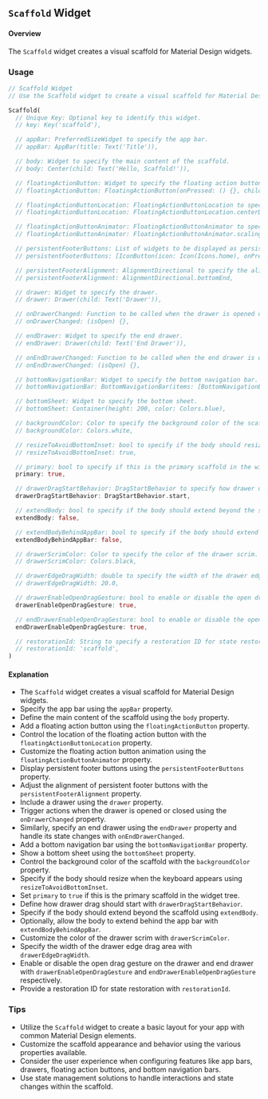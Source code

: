 ## `Scaffold` Widget

#### Overview
The `Scaffold` widget creates a visual scaffold for Material Design widgets.

### Usage
```dart
// Scaffold Widget
// Use the Scaffold widget to create a visual scaffold for Material Design widgets.

Scaffold(
  // Unique Key: Optional key to identify this widget.
  // key: Key('scaffold'),

  // appBar: PreferredSizeWidget to specify the app bar.
  // appBar: AppBar(title: Text('Title')),

  // body: Widget to specify the main content of the scaffold.
  // body: Center(child: Text('Hello, Scaffold!')),

  // floatingActionButton: Widget to specify the floating action button.
  // floatingActionButton: FloatingActionButton(onPressed: () {}, child: Icon(Icons.add)),

  // floatingActionButtonLocation: FloatingActionButtonLocation to specify the location of the floating action button.
  // floatingActionButtonLocation: FloatingActionButtonLocation.centerDocked,

  // floatingActionButtonAnimator: FloatingActionButtonAnimator to specify the floating action button animator.
  // floatingActionButtonAnimator: FloatingActionButtonAnimator.scaling,

  // persistentFooterButtons: List of widgets to be displayed as persistent footer buttons.
  // persistentFooterButtons: [IconButton(icon: Icon(Icons.home), onPressed: () {})],

  // persistentFooterAlignment: AlignmentDirectional to specify the alignment of persistent footer buttons.
  // persistentFooterAlignment: AlignmentDirectional.bottomEnd,

  // drawer: Widget to specify the drawer.
  // drawer: Drawer(child: Text('Drawer')),

  // onDrawerChanged: Function to be called when the drawer is opened or closed.
  // onDrawerChanged: (isOpen) {},

  // endDrawer: Widget to specify the end drawer.
  // endDrawer: Drawer(child: Text('End Drawer')),

  // onEndDrawerChanged: Function to be called when the end drawer is opened or closed.
  // onEndDrawerChanged: (isOpen) {},

  // bottomNavigationBar: Widget to specify the bottom navigation bar.
  // bottomNavigationBar: BottomNavigationBar(items: [BottomNavigationBarItem(icon: Icon(Icons.home), label: 'Home')]),

  // bottomSheet: Widget to specify the bottom sheet.
  // bottomSheet: Container(height: 200, color: Colors.blue),

  // backgroundColor: Color to specify the background color of the scaffold.
  // backgroundColor: Colors.white,

  // resizeToAvoidBottomInset: bool to specify if the body should resize when the keyboard appears.
  // resizeToAvoidBottomInset: true,

  // primary: bool to specify if this is the primary scaffold in the widget tree.
  primary: true,

  // drawerDragStartBehavior: DragStartBehavior to specify how drawer drag should start.
  drawerDragStartBehavior: DragStartBehavior.start,

  // extendBody: bool to specify if the body should extend beyond the scaffold.
  extendBody: false,

  // extendBodyBehindAppBar: bool to specify if the body should extend behind the app bar.
  extendBodyBehindAppBar: false,

  // drawerScrimColor: Color to specify the color of the drawer scrim.
  // drawerScrimColor: Colors.black,

  // drawerEdgeDragWidth: double to specify the width of the drawer edge drag area.
  // drawerEdgeDragWidth: 20.0,

  // drawerEnableOpenDragGesture: bool to enable or disable the open drag gesture on the drawer.
  drawerEnableOpenDragGesture: true,

  // endDrawerEnableOpenDragGesture: bool to enable or disable the open drag gesture on the end drawer.
  endDrawerEnableOpenDragGesture: true,

  // restorationId: String to specify a restoration ID for state restoration.
  // restorationId: 'scaffold',
)
```

#### Explanation
- The `Scaffold` widget creates a visual scaffold for Material Design widgets.
- Specify the app bar using the `appBar` property.
- Define the main content of the scaffold using the `body` property.
- Add a floating action button using the `floatingActionButton` property.
- Control the location of the floating action button with the `floatingActionButtonLocation` property.
- Customize the floating action button animation using the `floatingActionButtonAnimator` property.
- Display persistent footer buttons using the `persistentFooterButtons` property.
- Adjust the alignment of persistent footer buttons with the `persistentFooterAlignment` property.
- Include a drawer using the `drawer` property.
- Trigger actions when the drawer is opened or closed using the `onDrawerChanged` property.
- Similarly, specify an end drawer using the `endDrawer` property and handle its state changes with `onEndDrawerChanged`.
- Add a bottom navigation bar using the `bottomNavigationBar` property.
- Show a bottom sheet using the `bottomSheet` property.
- Control the background color of the scaffold with the `backgroundColor` property.
- Specify if the body should resize when the keyboard appears using `resizeToAvoidBottomInset`.
- Set `primary` to `true` if this is the primary scaffold in the widget tree.
- Define how drawer drag should start with `drawerDragStartBehavior`.
- Specify if the body should extend beyond the scaffold using `extendBody`.
- Optionally, allow the body to extend behind the app bar with `extendBodyBehindAppBar`.
- Customize the color of the drawer scrim with `drawerScrimColor`.
- Specify the width of the drawer edge drag area with `drawerEdgeDragWidth`.
- Enable or disable the open drag gesture on the drawer and end drawer with `drawerEnableOpenDragGesture` and `endDrawerEnableOpenDragGesture` respectively.
- Provide a restoration ID for state restoration with `restorationId`.

### Tips
- Utilize the `Scaffold` widget to create a basic layout for your app with common Material Design elements.
- Customize the scaffold appearance and behavior using the various properties available.
- Consider the user experience when configuring features like app bars, drawers, floating action buttons, and bottom navigation bars.
- Use state management solutions to handle interactions and state changes within the scaffold.
